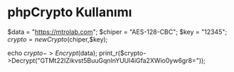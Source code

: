 # phpCrypto Kullanımı

$data = "https://mtrolab.com";
$chiper = "AES-128-CBC";
$key = "12345";
$crypto = new Crypto($chiper,$key);

echo $crypto->Encrypt($data);
print_r($crypto->Decrypt("GTMt22IZikvst5BuuGqnlnYUUl4iGfa2XWio0yw6gr8="));

